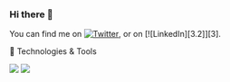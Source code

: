 ### Hi there 👋

You can find me on [![Twitter][1.2]][1], or on [![LinkedIn][3.2]][3].


🔧 Technologies & Tools

![](https://img.shields.io/badge/OS-Windows|Linux-informational?style=flat&logo=<LOGO_NAME>&logoColor=white&color=2bbc8a)
![](https://img.shields.io/github/followers/karimGeh)

[1.2]: http://i.imgur.com/wWzX9uB.png
[2.2]: https://raw.githubusercontent.com/MartinHeinz/MartinHeinz/master/linkedin-3-16.png

[1]: https://twitter.com/karimGeh
[2]: https://www.linkedin.com/in/karim-gehad/
<!--
**karimGeh/karimGeh** is a ✨ _special_ ✨ repository because its `README.md` (this file) appears on your GitHub profile.

Here are some ideas to get you started:

- 🔭 I’m currently working on ...
- 🌱 I’m currently learning ...
- 👯 I’m looking to collaborate on ...
- 🤔 I’m looking for help with ...
- 💬 Ask me about ...
- 📫 How to reach me: ...
- 😄 Pronouns: ...
- ⚡ Fun fact: ...
-->
